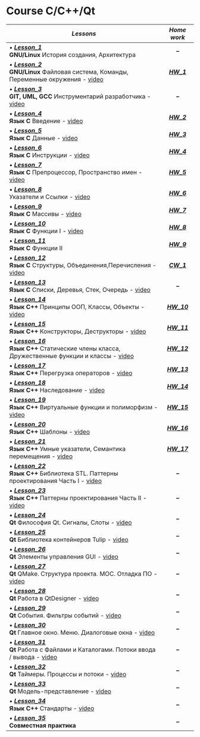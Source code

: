 # Course C/C++/Qt

|***Lessons***|***Home work***|
|---|:-:|
|• [***Lesson_1***](https://github.com/BurdichxD4r/Cpp_Lessons/tree/master/class_work/Lesson_1#gnulinux-история-создания-архитектура)<br>**GNU/Linux** История создания, Архитектура| ***–*** |
|• [***Lesson_2***](https://github.com/BurdichxD4r/Cpp_Lessons/tree/master/class_work/Lesson_2#gnulinux-файловая-система-команды-переменные-окружения)<br>**GNU/Linux** Файловая система, Команды, Переменные окружения - [video](https://youtu.be/OqUWYzSx-PI)|[***HW_1***](https://github.com/BurdichxD4r/Cpp_Lessons/tree/master/home_work/HW_1_Burdeynyi#task_1)|
|• [***Lesson_3***](https://github.com/BurdichxD4r/Cpp_Lessons/tree/master/class_work/Lesson_3#git-uml-gcc-инструментарий-разработчика)<br>**GIT, UML, GCC** Инструментарий разработчика - [video](https://youtu.be/aHuqFSGEosc)| ***–*** |
|• [***Lesson_4***](https://github.com/BurdichxD4r/Cpp_Lessons/tree/master/class_work/Lesson_4#язык-с-введение)<br>**Язык С** Введение - [video](https://youtu.be/HTa3Q26zTuU)|[***HW_2***](https://github.com/BurdichxD4r/Cpp_Lessons/tree/master/home_work/HW_2_Burdeynyi#task_1)|
|• [***Lesson_5***](https://github.com/BurdichxD4r/Cpp_Lessons/blob/master/class_work/Lesson_5#данные-в-языке-c)<br>**Язык С** Данные - [video](https://youtu.be/kgZVgsyuemw)|[***HW_3***](https://github.com/BurdichxD4r/Cpp_Lessons/tree/master/home_work/HW_3_Burdeynyi#task_3)|
|• [***Lesson_6***](https://github.com/BurdichxD4r/Cpp_Lessons/blob/master/class_work/Lesson_6#инструкции-языка-с)<br>**Язык C** Инструкции - [video](https://youtu.be/6KBc3ibBQMc)|[***HW_4***](https://github.com/BurdichxD4r/Cpp_Lessons/tree/master/home_work/HW_4_Burdeynyi#task_1)|
|• [***Lesson_7***](https://github.com/BurdichxD4r/Cpp_Lessons/blob/master/class_work/Lesson_7#препроцессорпространство-имен)<br>**Язык C** Препроцессор, Пространство имен - [video](https://youtu.be/L80Q1JzDE9I)|[***HW_5***](https://github.com/BurdichxD4r/Cpp_Lessons/tree/master/home_work/HW_5_Burdeynyi#task_1)|
|• [***Lesson_8***](https://github.com/BurdichxD4r/Cpp_Lessons/blob/master/class_work/Lesson_8#указатели-и-ссылки)<br>Указатели и Ссылки - [video](https://youtu.be/O4JWybS2SyA)|[***HW_6***](https://github.com/BurdichxD4r/Cpp_Lessons/tree/master/home_work/HW_6_Burdeynyi#task_1)|
|• [***Lesson_9***](https://github.com/BurdichxD4r/Cpp_Lessons/tree/master/class_work/Lesson_9#массивы-в-языке-с)<br>**Язык C** Массивы - [video](https://youtu.be/eED2VTY6BA8)|[***HW_7***](https://github.com/BurdichxD4r/Cpp_Lessons/tree/master/home_work/HW_7_Burdeynyi#task_1)|
|• [***Lesson_10***](https://github.com/BurdichxD4r/Cpp_Lessons/tree/master/class_work/Lesson_10#функции-в-языке-с-i)<br>**Язык C** Функции I - [video](https://youtu.be/Z3rtVE36QAM)|[***HW_8***](https://github.com/BurdichxD4r/Cpp_Lessons/tree/master/home_work/HW_8_Burdeynyi#task_1)|
|• [***Lesson_11***](https://github.com/BurdichxD4r/Cpp_Lessons/tree/master/class_work/Lesson_11#функции-в-языке-с-ii)<br>**Язык C** Функции II|[***HW_9***](https://github.com/BurdichxD4r/Cpp_Lessons/tree/master/home_work/HW_9_Burdeynyi#task_1)|
|• [***Lesson_12***](https://github.com/BurdichxD4r/Cpp_Lessons/tree/master/class_work/Lesson_12#структуры-объединения-перечисления)<br>**Язык C** Структуры, Объединения,Перечисления - [video](https://youtu.be/ABordo7bwpQ)|[***CW_1***](https://github.com/BurdichxD4r/Cpp_Lessons/tree/master/home_work/CW_1_Burdeynyi#курсовая-работа-1)|
|• [***Lesson_13***](https://github.com/BurdichxD4r/Cpp_Lessons/tree/master/class_work/Lesson_13#списки-деревья-стек-очередь)<br>**Язык C** Списки, Деревья, Стек, Очередь - [video](https://youtu.be/65c_PrZ2H6k)| ***–*** |
|• [***Lesson_14***](https://github.com/BurdichxD4r/Cpp_Lessons/tree/master/class_work/Lesson_14#принципы-ооп-классы-объекты)<br>**Язык C++** Принципы ООП, Классы, Объекты - [video](https://youtu.be/87pYBIQT8SY)|[***HW_10***](https://github.com/BurdichxD4r/Cpp_Lessons/tree/master/home_work/HW_10_Burdeynyi#task_1)|
|• [***Lesson_15***](https://github.com/BurdichxD4r/Cpp_Lessons/blob/master/class_work/Lesson_15#конструкторы-деструкторы)<br>**Язык C++** Конструкторы, Деструкторы - [video](https://youtu.be/c9boMkvIZUc)|[***HW_11***](https://github.com/BurdichxD4r/Cpp_Lessons/tree/master/home_work/HW_11_Burdeynyi#task_1)|
|• [***Lesson_16***](https://github.com/BurdichxD4r/Cpp_Lessons/blob/master/class_work/Lesson_16#статические-члены-класса-дружественные-функции-и-классы)<br>**Язык C++** Статические члены класса, Дружественные функции и классы - [video](https://youtu.be/-_5fRHswROw)|[***HW_12***](https://github.com/BurdichxD4r/Cpp_Lessons/tree/master/home_work/HW_12_Burdeynyi#task_1)|
|• [***Lesson_17***](https://github.com/BurdichxD4r/Cpp_Lessons/tree/master/class_work/Lesson_17#перегрузка-операторов-в-с)<br>**Язык C++** Перегрузка операторов - [video](https://youtu.be/FkZZbAjbT-k)|[***HW_13***](https://github.com/BurdichxD4r/Cpp_Lessons/tree/master/home_work/HW_13_Burdeynyi#task_1)|
|• [***Lesson_18***](https://github.com/BurdichxD4r/Cpp_Lessons/tree/master/class_work/Lesson_18#наследование-в-с)<br>**Язык C++** Наследование - [video](https://youtu.be/FZUfn0-tUac)|[***HW_14***](https://github.com/BurdichxD4r/Cpp_Lessons/tree/master/home_work/HW_14_Burdeynyi#task_1)|
|• [***Lesson_19***](https://github.com/BurdichxD4r/Cpp_Lessons/tree/master/class_work/Lesson_19#виртуальные-функции-и-полиморфизм)<br>**Язык C++** Виртуальные функции и полиморфизм - [video](https://youtu.be/0TlzB6xDeCs)|[***HW_15***](https://github.com/BurdichxD4r/Cpp_Lessons/tree/master/home_work/HW_15_Burdeynyi#task_1)|
|• [***Lesson_20***](https://github.com/BurdichxD4r/Cpp_Lessons/tree/master/class_work/Lesson_20#шаблоны-в-c)<br>**Язык C++** Шаблоны - [video](https://youtu.be/I1oRl137MY8)|[***HW_16***](https://github.com/BurdichxD4r/Cpp_Lessons/tree/master/home_work/HW_16_Burdeynyi#task_1)|
|• [***Lesson_21***](https://github.com/BurdichxD4r/Cpp_Lessons/tree/master/class_work/Lesson_21#умные-указатели-семантика-перемещения)<br>**Язык C++** Умные указатели, Семантика перемещения - [video](https://youtu.be/LUIN1vbyDQw)|[***HW_17***](https://github.com/BurdichxD4r/Cpp_Lessons/tree/master/home_work/HW_17_Burdeynyi#task_1)|
|• [***Lesson_22***](https://github.com/BurdichxD4r/Cpp_Lessons/blob/master/class_work/Lesson_22#библиотека-stlstandard-template-library)<br>**Язык C++** Библиотека STL. Паттерны проектирования Часть I - [video]()| ***–*** |
|• [***Lesson_23***](https://github.com/BurdichxD4r/Cpp_Lessons/blob/master/class_work/Lesson_23#паттерны-проектирования)<br>**Язык C++** Паттерны проектирования Часть II - [video]()| ***–*** |
|• [***Lesson_24***](https://github.com/BurdichxD4r/Cpp_Lessons/blob/master/class_work/Lesson_24#философия-qt-сигналы-слоты)<br>**Qt** Философия Qt. Сигналы, Слоты - [video]()| ***–*** |
|• [***Lesson_25***](https://github.com/BurdichxD4r/Cpp_Lessons/blob/master/class_work/Lesson_25#библиотека-контейнеров-tulip)<br>**Qt** Библиотека контейнеров Tulip - [video]()| ***–*** |
|• [***Lesson_26***](https://github.com/BurdichxD4r/Cpp_Lessons/blob/master/class_work/Lesson_26#элементы-управления-gui)<br>**Qt** Элементы управления GUI - [video]()| ***–*** |
|• [***Lesson_27***](https://github.com/BurdichxD4r/Cpp_Lessons/blob/master/class_work/Lesson_27#qmake-структура-проекта-moc-отладка-по)<br>**Qt** QMake. Структура проекта. MOC. Отладка ПО - [video]()| ***–*** |
|• [***Lesson_28***](https://github.com/BurdichxD4r/Cpp_Lessons/blob/master/class_work/Lesson_28#работа-в-qtdesigner)<br>**Qt** Работа в QtDesigner - [video]()| ***–*** |
|• [***Lesson_29***](https://github.com/BurdichxD4r/Cpp_Lessons/blob/master/class_work/Lesson_29#события-фильтры-событий)<br>**Qt** События. Фильтры событий - [video]()| ***–*** |
|• [***Lesson_30***](https://github.com/BurdichxD4r/Cpp_Lessons/blob/master/class_work/Lesson_30#главное-окно-меню-диалоговые-окна)<br>**Qt** Главное окно. Меню. Диалоговые окна - [video]()| ***–*** |
|• [***Lesson_31***](https://github.com/BurdichxD4r/Cpp_Lessons/blob/master/class_work/Lesson_31#работа-с-файлами-и-каталогами-потоки-ввода--вывода)<br>**Qt** Работа с Файлами и Каталогами. Потоки ввода / вывода - [video]()| ***–*** |
|• [***Lesson_32***](https://github.com/BurdichxD4r/Cpp_Lessons/blob/master/class_work/Lesson_32#таймеры-процессы-и-потоки)<br>**Qt** Таймеры. Процессы и потоки - [video]()| ***–*** |
|• [***Lesson_33***](https://github.com/BurdichxD4r/Cpp_Lessons/blob/master/class_work/Lesson_33#mодель-представление)<br>**Qt** Mодель-представление - [video]()| ***–*** |
|• [***Lesson_34***](https://github.com/BurdichxD4r/Cpp_Lessons/blob/master/class_work/Lesson_34#стандарты-с)<br>**Язык C++** Стандарты - [video]()| ***–*** |
|• [***Lesson_35***](https://github.com/BurdichxD4r/Cpp_Lessons/blob/master/class_work/Lesson_35#совместная-практика)<br>**Совместная практика**| ***–*** |